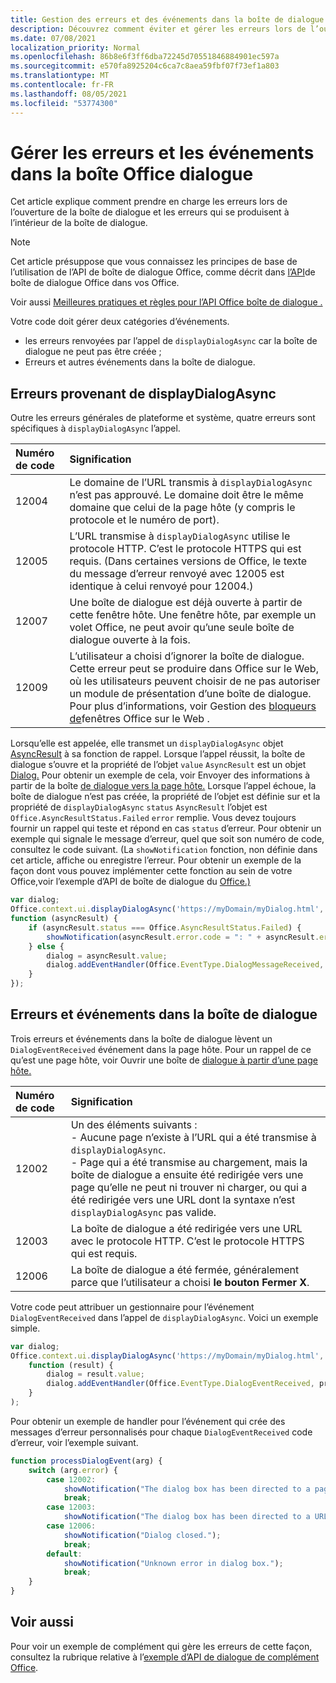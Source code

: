 ```yaml
---
title: Gestion des erreurs et des événements dans la boîte de dialogue Office
description: Découvrez comment éviter et gérer les erreurs lors de l’ouverture et de l’utilisation de Office boîte de dialogue.
ms.date: 07/08/2021
localization_priority: Normal
ms.openlocfilehash: 86b8e6f3ff6dba72245d70551846884901ec597a
ms.sourcegitcommit: e570fa8925204c6ca7c8aea59fbf07f73ef1a803
ms.translationtype: MT
ms.contentlocale: fr-FR
ms.lasthandoff: 08/05/2021
ms.locfileid: "53774300"
---
```

# <a name="handle-errors-and-events-in-the-office-dialog-box"></a>Gérer les erreurs et les événements dans la boîte Office dialogue

Cet article explique comment prendre en charge les erreurs lors de l’ouverture de la boîte de dialogue et les erreurs qui se produisent à l’intérieur de la boîte de dialogue.

> [!NOTE]
> Cet article présuppose que vous connaissez les principes de base de l’utilisation de l’API de boîte de dialogue Office, comme décrit dans [l’API](dialog-api-in-office-add-ins.md)de boîte de dialogue Office dans vos Office.
> 
> Voir aussi [Meilleures pratiques et règles pour l’API Office boîte de dialogue .](dialog-best-practices.md)

Votre code doit gérer deux catégories d’événements.

- les erreurs renvoyées par l’appel de `displayDialogAsync` car la boîte de dialogue ne peut pas être créée ;
- Erreurs et autres événements dans la boîte de dialogue.

## <a name="errors-from-displaydialogasync"></a>Erreurs provenant de displayDialogAsync

Outre les erreurs générales de plateforme et système, quatre erreurs sont spécifiques à `displayDialogAsync` l’appel.

|Numéro de code|Signification|
|:-----|:-----|
|12004|Le domaine de l’URL transmis à `displayDialogAsync` n’est pas approuvé. Le domaine doit être le même domaine que celui de la page hôte (y compris le protocole et le numéro de port).|
|12005|L’URL transmise à `displayDialogAsync` utilise le protocole HTTP. C’est le protocole HTTPS qui est requis. (Dans certaines versions de Office, le texte du message d’erreur renvoyé avec 12005 est identique à celui renvoyé pour 12004.)|
|<span id="12007">12007</span><!-- The span is needed because office-js-helpers has an error message that links to this table row. -->|Une boîte de dialogue est déjà ouverte à partir de cette fenêtre hôte. Une fenêtre hôte, par exemple un volet Office, ne peut avoir qu’une seule boîte de dialogue ouverte à la fois.|
|12009|L’utilisateur a choisi d’ignorer la boîte de dialogue. Cette erreur peut se produire dans Office sur le Web, où les utilisateurs peuvent choisir de ne pas autoriser un module de présentation d’une boîte de dialogue. Pour plus d’informations, voir Gestion des [bloqueurs de](dialog-best-practices.md#handle-pop-up-blockers-with-office-on-the-web)fenêtres Office sur le Web .|

Lorsqu’elle est appelée, elle transmet un `displayDialogAsync` objet [AsyncResult](/javascript/api/office/office.asyncresult) à sa fonction de rappel. Lorsque l’appel réussit, la boîte de dialogue s’ouvre et la propriété de l’objet `value` `AsyncResult` est un objet [Dialog.](/javascript/api/office/office.dialog) Pour obtenir un exemple de cela, voir Envoyer des informations à partir de la boîte [de dialogue vers la page hôte.](dialog-api-in-office-add-ins.md#send-information-from-the-dialog-box-to-the-host-page) Lorsque l’appel échoue, la boîte de dialogue n’est pas créée, la propriété de l’objet est définie sur et la propriété de `displayDialogAsync` `status` `AsyncResult` l’objet est `Office.AsyncResultStatus.Failed` `error` remplie. Vous devez toujours fournir un rappel qui teste et répond en cas `status` d’erreur. Pour obtenir un exemple qui signale le message d’erreur, quel que soit son numéro de code, consultez le code suivant. (La `showNotification` fonction, non définie dans cet article, affiche ou enregistre l’erreur. Pour obtenir un exemple de la façon dont vous pouvez implémenter cette fonction au sein de votre Office,voir l’exemple d’API de boîte de dialogue du [Office.)](https://github.com/OfficeDev/Office-Add-in-Dialog-API-Simple-Example)

```js
var dialog;
Office.context.ui.displayDialogAsync('https://myDomain/myDialog.html',
function (asyncResult) {
    if (asyncResult.status === Office.AsyncResultStatus.Failed) {
        showNotification(asyncResult.error.code = ": " + asyncResult.error.message);
    } else {
        dialog = asyncResult.value;
        dialog.addEventHandler(Office.EventType.DialogMessageReceived, processMessage);
    }
});
```

## <a name="errors-and-events-in-the-dialog-box"></a>Erreurs et événements dans la boîte de dialogue

Trois erreurs et événements dans la boîte de dialogue lèvent un `DialogEventReceived` événement dans la page hôte. Pour un rappel de ce qu’est une page hôte, voir Ouvrir une boîte de [dialogue à partir d’une page hôte.](dialog-api-in-office-add-ins.md#open-a-dialog-box-from-a-host-page)

|Numéro de code|Signification|
|:-----|:-----|
|12002|Un des éléments suivants :<br> - Aucune page n’existe à l’URL qui a été transmise à `displayDialogAsync`.<br> - Page qui a été transmise au chargement, mais la boîte de dialogue a ensuite été redirigée vers une page qu’elle ne peut ni trouver ni charger, ou qui a été redirigée vers une URL dont la syntaxe n’est `displayDialogAsync` pas valide.|
|12003|La boîte de dialogue a été redirigée vers une URL avec le protocole HTTP. C’est le protocole HTTPS qui est requis.|
|12006|La boîte de dialogue a été fermée, généralement parce que l’utilisateur a choisi **le bouton** **Fermer X**.|

Votre code peut attribuer un gestionnaire pour l’événement `DialogEventReceived` dans l’appel de `displayDialogAsync`. Voici un exemple simple.

```js
var dialog;
Office.context.ui.displayDialogAsync('https://myDomain/myDialog.html',
    function (result) {
        dialog = result.value;
        dialog.addEventHandler(Office.EventType.DialogEventReceived, processDialogEvent);
    }
);
```

Pour obtenir un exemple de handler pour l’événement qui crée des messages d’erreur personnalisés pour chaque `DialogEventReceived` code d’erreur, voir l’exemple suivant.

```js
function processDialogEvent(arg) {
    switch (arg.error) {
        case 12002:
            showNotification("The dialog box has been directed to a page that it cannot find or load, or the URL syntax is invalid.");
            break;
        case 12003:
            showNotification("The dialog box has been directed to a URL with the HTTP protocol. HTTPS is required.");            break;
        case 12006:
            showNotification("Dialog closed.");
            break;
        default:
            showNotification("Unknown error in dialog box.");
            break;
    }
}
```

## <a name="see-also"></a>Voir aussi

Pour voir un exemple de complément qui gère les erreurs de cette façon, consultez la rubrique relative à l’[exemple d’API de dialogue de complément Office](https://github.com/OfficeDev/Office-Add-in-Dialog-API-Simple-Example).

